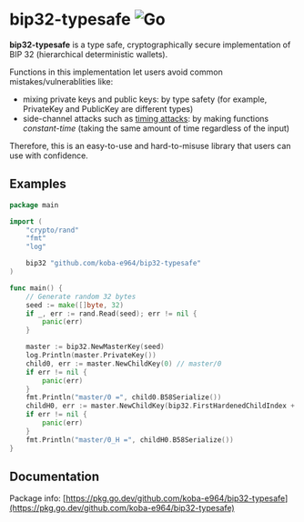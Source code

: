# bip32-typesafe ![Go](https://github.com/koba-e964/bip32-typesafe/actions/workflows/go.yml/badge.svg?query=branch%3Amain)
**bip32-typesafe** is a type safe, cryptographically secure implementation of BIP 32 (hierarchical deterministic wallets).

Functions in this implementation let users avoid common mistakes/vulnerablities like:
- mixing private keys and public keys: by type safety (for example, PrivateKey and PublicKey are different types)
- side-channel attacks such as [timing attacks](https://en.wikipedia.org/wiki/Timing_attack): by making functions *constant-time* (taking the same amount of time regardless of the input)

Therefore, this is an easy-to-use and hard-to-misuse library that users can use with confidence.

## Examples
```go
package main

import (
	"crypto/rand"
	"fmt"
	"log"

	bip32 "github.com/koba-e964/bip32-typesafe"
)

func main() {
	// Generate random 32 bytes
	seed := make([]byte, 32)
	if _, err := rand.Read(seed); err != nil {
		panic(err)
	}

	master := bip32.NewMasterKey(seed)
	log.Println(master.PrivateKey())
	child0, err := master.NewChildKey(0) // master/0
	if err != nil {
		panic(err)
	}
	fmt.Println("master/0 =", child0.B58Serialize())
	childH0, err := master.NewChildKey(bip32.FirstHardenedChildIndex + 0) // master/0_H
	if err != nil {
		panic(err)
	}
	fmt.Println("master/0_H =", childH0.B58Serialize())
}
```

## Documentation
Package info: [https://pkg.go.dev/github.com/koba-e964/bip32-typesafe](https://pkg.go.dev/github.com/koba-e964/bip32-typesafe)
